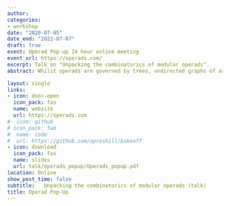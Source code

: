 ```yaml
---
author:
categories:
- workshop
date: "2020-07-05"
date_end: "2022-07-07"
draft: true
event: Operad Pop-up 24 hour online meeting
event_url: https://operads.com/
excerpt: Talk on "Unpacking the combinatorics of modular operads".
abstract: Whilst operads are governed by trees, undirected graphs of arbitrary genus are needed in order to describe modular operads. And this can get complicated. Especially if we’re interested in understanding notions of modular operads, such as Joyal and Kock’s compact symmetric multicategories, where the combination of the contraction operation and a unital operadic composition presents particular challenges. I’ll describe how to first break the problem into its constituent parts, and then use the classical theory of distributive laws to put the pieces back together. The decomposition allows us to apply Weber’s theory to get a fully faithful nerve via completely abstract methods. More interestingly, the proof method makes the combinatorics of modular operads, and especially the fiddly stuff, completely explicit. Hence it provides a roadmap for developing the theory, and the possibility for gaining new conceptual insights into the structures described.

layout: single
links:
- icon: door-open
  icon_pack: fas
  name: website
  url: https://operads.com
#- icon: github
# icon_pack: fab
#  name: code
#  url: https://github.com/apreshill/bakeoff
- icon: download
  icon_pack: fas
  name: slides
  url: talk/operads_popup/Operads_popup.pdf
location: Online
show_post_time: false
subtitle:   Unpacking the combinatorics of modular operads (talk)
title: Operad Pop-Up
---
```

  



